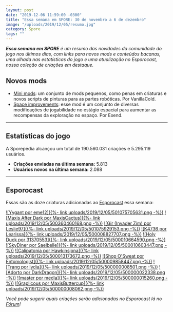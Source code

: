```yaml
---
layout: post
date: "2019-12-06 11:59:00 -0300"
title: "Essa semana em SPORE: 30 de novembro a 6 de dezembro"
image: "/uploads/2019/12/05/resumo.jpg"
category: Spore
tags: ""
---
```


_**Essa semana em SPORE** é um resumo das novidades da comunidade do jogo nos últimos dias, com links para novos mods e conteúdos bacanas, uma olhada nas estatísticas do jogo e uma atualização no Esporocast, nossa coleção de criações em destaque._

## Novos mods

- [Mini mods](http://davoonline.com/phpBB3/viewtopic.php?f=125&t=9467): um conjunto de mods pequenos, como penas em criaturas e novos scripts de pinturas para as partes robóticas. Por VanillaCold.
- [Space improvements](http://www.davoonline.com/phpBB3/viewtopic.php?f=123&t=9466&p=37113#p37113): esse mod é um conjunto de diversas modificações de jogabilidade no estágio espacial para aumentar as recompensas da exploração no espaço. Por Exend.

***

## Estatísticas do jogo

A Sporepédia alcançou um total de 190.560.031 criações e 5.295.119 usuários.

- **Criações enviadas na última semana:** 5.813
- **Usuários novos na última semana:** 2.088

***

## Esporocast

Essas são as doze criaturas adicionadas ao [Esporocast](http://www.spore.com/sporepedia#qry=ssc-501057576550) essa semana:

[![Yygant por eme12]({%- link uploads/2019/12/05/501075705631.png -%})](http://www.spore.com/sporepedia#qry=sast-501075705631%3Assc-501057576550)
[![Maxis After Dark por MaxisCactus]({%- link uploads/2019/12/05/500360460168.png -%})](http://www.spore.com/sporepedia#qry=sast-500360460168%3Assc-501057576550)
[![Gir (Invader Zim) por Leslie97]({%- link uploads/2019/12/05/501075929153.png -%})](http://www.spore.com/sporepedia#qry=sast-501075929153%3Assc-501057576550)
[![K4736 por Learissa]({%- link uploads/2019/12/05/500008827707.png -%})](http://www.spore.com/sporepedia#qry=sast-500008827707%3Assc-501057576550)
[![Holy Duck por 31370553]({%- link uploads/2019/12/05/500010664590.png -%})](http://www.spore.com/sporepedia#qry=sast-500010664590%3Assc-501057576550)
[![SkyDiner por Saelbelle]({%- link uploads/2019/12/05/500010603447.png -%})](http://www.spore.com/sporepedia#qry=sast-500010603447%3Assc-501057576550)
[![Calipatonia por Hawkinsjona]({%- link uploads/2019/12/05/500013173672.png -%})](http://www.spore.com/sporepedia#qry=sast-500013173672%3Assc-501057576550)
[![Shop O'Sweat por Entomologist]({%- link uploads/2019/12/05/500009858447.png -%})](http://www.spore.com/sporepedia#qry=sast-500009858447%3Assc-501057576550)
[![Trang por lydia]({%- link uploads/2019/12/05/500000008501.png -%})](http://www.spore.com/sporepedia#qry=sast-500000008501%3Assc-501057576550)
[![Adorto por DarkDragon]({%- link uploads/2019/12/05/500000022338.png -%})](http://www.spore.com/sporepedia#qry=sast-500000022338%3Assc-501057576550)
[![master por medla]({%- link uploads/2019/12/05/500000015260.png -%})](http://www.spore.com/sporepedia#qry=sast-500000015260%3Assc-501057576550)
[![Graplicous por MaxisButtercup]({%- link uploads/2019/12/05/500000008062.png -%})](http://www.spore.com/sporepedia#qry=sast-500000008062%3Assc-501057576550)
  
_Você pode sugerir quais criações serão adicionadas no Esporocast lá no [Fórum](https://forum.esporo.net/d/18-conheca-o-esporocast)!_
